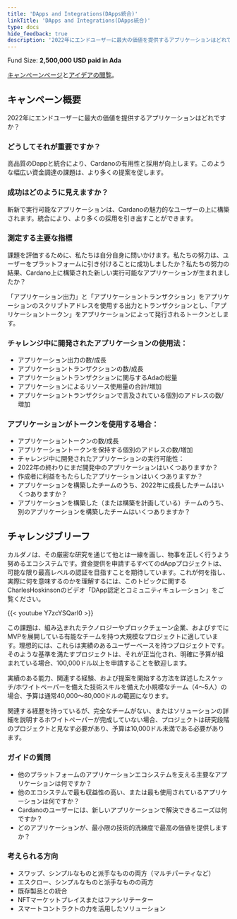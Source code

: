 ```yaml
---
title: 'DApps and Integrations(DApps統合)'
linkTitle: 'DApps and Integrations(DApps統合)'
type: docs
hide_feedback: true
description: '2022年にエンドユーザーに最大の価値を提供するアプリケーションはどれですか？'
---
```


Fund Size: **2,500,000 USD paid in Ada**

[キャンペーンページ](https://cardano.ideascale.com/c/idea/383335)と[アイデアの閲覧]()。

## キャンペーン概要

2022年にエンドユーザーに最大の価値を提供するアプリケーションはどれですか？

### どうしてそれが重要ですか？

高品質のDappと統合により、Cardanoの有用性と採用が向上します。このような幅広い資金調達の課題は、より多くの提案を促します。

### 成功はどのように見えますか？

斬新で実行可能なアプリケーションは、Cardanoの魅力的なユーザーの上に構築されます。統合により、より多くの採用を引き出すことができます。

### 測定する主要な指標

課題を評価するために、私たちは自分自身に問いかけます。私たちの努力は、ユーザーをプラットフォームに引き付けることに成功しましたか？私たちの努力の結果、Cardano上に構築された新しい実行可能なアプリケーションが生まれましたか？

「アプリケーション出力」と「アプリケーショントランザクション」をアプリケーションのスクリプトアドレスを使用する出力とトランザクションとし、「アプリケーショントークン」をアプリケーションによって発行されるトークンとします。

### チャレンジ中に開発されたアプリケーションの使用法：

- アプリケーション出力の数/成長
- アプリケーショントランザクションの数/成長
- アプリケーショントランザクションに関与するAdaの総量
- アプリケーションによるリソース使用量の合計/増加
- アプリケーショントランザクションで言及されている個別のアドレスの数/増加

### アプリケーションがトークンを使用する場合：

- アプリケーショントークンの数/成長
- アプリケーショントークンを保持する個別のアドレスの数/増加
- チャレンジ中に開発されたアプリケーションの実行可能性：
- 2022年の終わりにまだ開発中のアプリケーションはいくつありますか？
- 作成者に利益をもたらしたアプリケーションはいくつありますか？
- アプリケーションを構築したチームのうち、2022年に成長したチームはいくつありますか？
- アプリケーションを構築した（または構築を計画している）チームのうち、別のアプリケーションを構築したチームはいくつありますか？

## チャレンジブリーフ

カルダノは、その厳密な研究を通じて他とは一線を画し、物事を正しく行うよう努めるエコシステムです。資金提供を申請するすべてのdAppプロジェクトは、可能な限り最高レベルの認証を目指すことを期待しています。これが何を指し、実際に何を意味するのかを理解するには、このトピックに関するCharlesHoskinsonのビデオ「DApp認定とコミュニティキュレーション」をご覧ください。

{{< youtube Y7zcYSQarI0 >}}

この課題は、組み込まれたテクノロジーやブロックチェーン企業、およびすでにMVPを展開している有能なチームを持つ大規模なプロジェクトに適しています。理想的には、これらは実績のあるユーザーベースを持つプロジェクトです。そのような基準を満たすプロジェクトは、それが正当化され、明確に予算が組まれている場合、100,000ドル以上を申請することを歓迎します。

実績のある能力、関連する経験、および提案を開始する方法を詳述したスケッチ/ホワイトペーパーを備えた技術スキルを備えた小規模なチーム（4〜5人）の場合、予算は通常40,000〜80,000ドルの範囲になります。

関連する経歴を持っているが、完全なチームがない、またはソリューションの詳細を説明するホワイトペーパーが完成していない場合、プロジェクトは研究段階のプロジェクトと見なす必要があり、予算は10,000ドル未満である必要があります。

### ガイドの質問

- 他のプラットフォームのアプリケーションエコシステムを支える主要なアプリケーションは何ですか？
- 他のエコシステムで最も収益性の高い、または最も使用されているアプリケーションは何ですか？
- Cardanoのユーザーには、新しいアプリケーションで解決できるニーズは何ですか？
- どのアプリケーションが、最小限の技術的洗練度で最高の価値を提供しますか？

### 考えられる方向

- スワップ、シンプルなものと派手なものの両方（マルチパーティなど）
- エスクロー、シンプルなものと派手なものの両方
- 既存製品との統合
- NFTマーケットプレイスまたはファシリテーター
- スマートコントラクトの力を活用したソリューション
